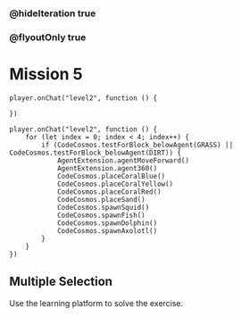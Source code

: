 ### @hideIteration true
### @flyoutOnly true
# Mission 5

```blocks
player.onChat("level2", function () {
    
})
```

```template
player.onChat("level2", function () {
    for (let index = 0; index < 4; index++) {
        if (CodeCosmos.testForBlock_belowAgent(GRASS) || CodeCosmos.testForBlock_belowAgent(DIRT)) {
            AgentExtension.agentMoveForward()
            AgentExtension.agent360()
            CodeCosmos.placeCoralBlue()
            CodeCosmos.placeCoralYellow()
            CodeCosmos.placeCoralRed()
            CodeCosmos.placeSand()
            CodeCosmos.spawnSquid()
            CodeCosmos.spawnFish()
            CodeCosmos.spawnDolphin()
            CodeCosmos.spawnAxolotl()
        }
    }
})
```

## Multiple Selection
Use the learning platform to solve the exercise.